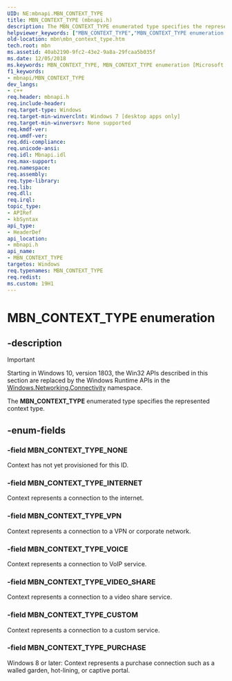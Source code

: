 ```yaml
---
UID: NE:mbnapi.MBN_CONTEXT_TYPE
title: MBN_CONTEXT_TYPE (mbnapi.h)
description: The MBN_CONTEXT_TYPE enumerated type specifies the represented context type.
helpviewer_keywords: ["MBN_CONTEXT_TYPE","MBN_CONTEXT_TYPE enumeration [Microsoft Broadband Networks]","MBN_CONTEXT_TYPE_CUSTOM","MBN_CONTEXT_TYPE_INTERNET","MBN_CONTEXT_TYPE_NONE","MBN_CONTEXT_TYPE_PURCHASE","MBN_CONTEXT_TYPE_VIDEO_SHARE","MBN_CONTEXT_TYPE_VOICE","MBN_CONTEXT_TYPE_VPN","mbn.mbn_context_type","mbnapi/MBN_CONTEXT_TYPE","mbnapi/MBN_CONTEXT_TYPE_CUSTOM","mbnapi/MBN_CONTEXT_TYPE_INTERNET","mbnapi/MBN_CONTEXT_TYPE_NONE","mbnapi/MBN_CONTEXT_TYPE_PURCHASE","mbnapi/MBN_CONTEXT_TYPE_VIDEO_SHARE","mbnapi/MBN_CONTEXT_TYPE_VOICE","mbnapi/MBN_CONTEXT_TYPE_VPN"]
old-location: mbn\mbn_context_type.htm
tech.root: mbn
ms.assetid: 40ab2190-9fc2-43e2-9a8a-29fcaa5b035f
ms.date: 12/05/2018
ms.keywords: MBN_CONTEXT_TYPE, MBN_CONTEXT_TYPE enumeration [Microsoft Broadband Networks], MBN_CONTEXT_TYPE_CUSTOM, MBN_CONTEXT_TYPE_INTERNET, MBN_CONTEXT_TYPE_NONE, MBN_CONTEXT_TYPE_PURCHASE, MBN_CONTEXT_TYPE_VIDEO_SHARE, MBN_CONTEXT_TYPE_VOICE, MBN_CONTEXT_TYPE_VPN, mbn.mbn_context_type, mbnapi/MBN_CONTEXT_TYPE, mbnapi/MBN_CONTEXT_TYPE_CUSTOM, mbnapi/MBN_CONTEXT_TYPE_INTERNET, mbnapi/MBN_CONTEXT_TYPE_NONE, mbnapi/MBN_CONTEXT_TYPE_PURCHASE, mbnapi/MBN_CONTEXT_TYPE_VIDEO_SHARE, mbnapi/MBN_CONTEXT_TYPE_VOICE, mbnapi/MBN_CONTEXT_TYPE_VPN
f1_keywords:
- mbnapi/MBN_CONTEXT_TYPE
dev_langs:
- c++
req.header: mbnapi.h
req.include-header: 
req.target-type: Windows
req.target-min-winverclnt: Windows 7 [desktop apps only]
req.target-min-winversvr: None supported
req.kmdf-ver: 
req.umdf-ver: 
req.ddi-compliance: 
req.unicode-ansi: 
req.idl: Mbnapi.idl
req.max-support: 
req.namespace: 
req.assembly: 
req.type-library: 
req.lib: 
req.dll: 
req.irql: 
topic_type:
- APIRef
- kbSyntax
api_type:
- HeaderDef
api_location:
- mbnapi.h
api_name:
- MBN_CONTEXT_TYPE
targetos: Windows
req.typenames: MBN_CONTEXT_TYPE
req.redist: 
ms.custom: 19H1
---
```


# MBN_CONTEXT_TYPE enumeration


## -description

> [!IMPORTANT]
> Starting in Windows 10, version 1803, the Win32 APIs described in this section are replaced by the Windows Runtime APIs in the [Windows.Networking.Connectivity](/uwp/api/windows.networking.connectivity) namespace.

The <b>MBN_CONTEXT_TYPE</b> enumerated type specifies the represented context type.


## -enum-fields




### -field MBN_CONTEXT_TYPE_NONE

Context has not yet provisioned for this ID.


### -field MBN_CONTEXT_TYPE_INTERNET

Context represents a connection to the internet.


### -field MBN_CONTEXT_TYPE_VPN

Context represents a connection to a VPN or corporate network.


### -field MBN_CONTEXT_TYPE_VOICE

Context represents a connection to VoIP service.


### -field MBN_CONTEXT_TYPE_VIDEO_SHARE

Context represents a connection to a video share service.


### -field MBN_CONTEXT_TYPE_CUSTOM

Context represents a connection to a custom service.


### -field MBN_CONTEXT_TYPE_PURCHASE

Windows 8 or later: Context represents a purchase connection such as a walled garden, hot-lining, or captive portal.

